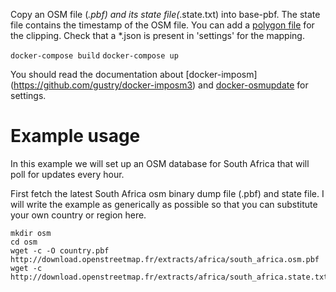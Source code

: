 Copy an OSM file (*.pbf) and its state file(*.state.txt) into base-pbf. 
The state file contains the timestamp of the OSM file. You can add a 
[polygon file](http://wiki.openstreetmap.org/wiki/Osmosis/Polygon_Filter_File_Format) 
for the clipping.
Check that a *.json is present in 'settings' for the mapping.

``docker-compose build``
``docker-compose up``

You should read the documentation about [docker-imposm]
(https://github.com/gustry/docker-imposm3) and 
[docker-osmupdate](https://github.com/Gustry/docker-osmupdate) for 
settings.


# Example usage

In this example we will set up an OSM database for South Africa that 
will poll for updates every hour.

First fetch the latest South Africa osm binary dump file (.pbf) and state file.
I will write the example as generically as possible so that you can substitute
your own country or region here.

```
mkdir osm
cd osm
wget -c -O country.pbf http://download.openstreetmap.fr/extracts/africa/south_africa.osm.pbf
wget -c http://download.openstreetmap.fr/extracts/africa/south_africa.state.txt
```


